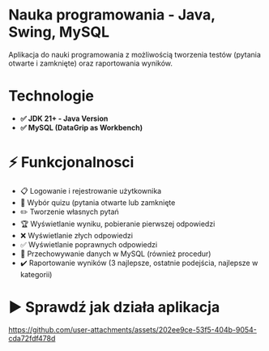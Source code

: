 # Nauka programowania - Java, Swing, MySQL
Aplikacja do nauki programowania z możliwością tworzenia testów (pytania otwarte i zamknięte) oraz raportowania wyników.

# Technologie
<ul>
  <li><b>✅ JDK 21+ - Java Version</b></li>
  <li><b>✅ MySQL (DataGrip as Workbench)</b></li>
</ul>

# ⚡️ Funkcjonalnosci
<ul>
  <li>📋 Logowanie i rejestrowanie użytkownika </li>
  <li>🔢 Wybór quizu (pytania otwarte lub zamknięte </li>
  <li>✏️ Tworzenie własnych pytań</li>
  <li>🏆 Wyświetlanie wyniku, pobieranie pierwszej odpowiedzi </li>
  <li>❌ Wyświetlanie złych odpowiedzi </li>
  <li>✅ Wyświetlanie poprawnych odpowiedzi </li>
  <li>💾 Przechowywanie danych w MySQL (również procedur)</li>
  <li>✔️ Raportowanie wyników (3 najlepsze, ostatnie podejścia, najlepsze w kategorii)</li>
</ul>

# ▶️ Sprawdź jak działa aplikacja

https://github.com/user-attachments/assets/202ee9ce-53f5-404b-9054-cda72fdf478d

